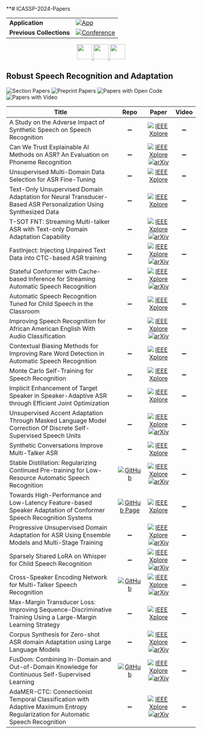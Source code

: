 **# ICASSP-2024-Papers

<table>
    <tr>
        <td><strong>Application</strong></td>
        <td>
            <a href="https://huggingface.co/spaces/DmitryRyumin/NewEraAI-Papers" style="float:left;">
                <img src="https://img.shields.io/badge/🤗-NewEraAI--Papers-FFD21F.svg" alt="App" />
            </a>
        </td>
    </tr>
    <tr>
        <td><strong>Previous Collections</strong></td>
        <td>
            <a href="https://github.com/DmitryRyumin/ICASSP-2023-24-Papers/blob/main/README_2023.md">
                <img src="http://img.shields.io/badge/ICASSP-2023-0073AE.svg" alt="Conference">
            </a>
        </td>
    </tr>
</table>

<div align="center">
    <a href="https://github.com/DmitryRyumin/ICASSP-2023-24-Papers/blob/main/sections/2024/main/GC-L5.md">
        <img src="https://cdn.jsdelivr.net/gh/DmitryRyumin/NewEraAI-Papers@main/images/left.svg" width="40" alt="" />
    </a>
    <a href="https://github.com/DmitryRyumin/ICASSP-2023-24-Papers/">
        <img src="https://cdn.jsdelivr.net/gh/DmitryRyumin/NewEraAI-Papers@main/images/home.svg" width="40" alt="" />
    </a>
    <a href="https://github.com/DmitryRyumin/ICASSP-2023-24-Papers/blob/main/sections/2024/main/SLP-P13.md">
        <img src="https://cdn.jsdelivr.net/gh/DmitryRyumin/NewEraAI-Papers@main/images/right.svg" width="40" alt="" />
    </a>
</div>


## Robust Speech Recognition and Adaptation

![Section Papers](https://img.shields.io/badge/Section%20Papers-23-42BA16) ![Preprint Papers](https://img.shields.io/badge/Preprint%20Papers-13-b31b1b) ![Papers with Open Code](https://img.shields.io/badge/Papers%20with%20Open%20Code-3-1D7FBF) ![Papers with Video](https://img.shields.io/badge/Papers%20with%20Video-0-FF0000)

| **Title** | **Repo** | **Paper** | **Video** |
|-----------|:--------:|:---------:|:---------:|
| A Study on the Adverse Impact of Synthetic Speech on Speech Recognition | :heavy_minus_sign: | [![IEEE Xplore](https://img.shields.io/badge/IEEE-10446991-E4A42C.svg)](https://ieeexplore.ieee.org/document/10446991) | :heavy_minus_sign: |
| Can We Trust Explainable AI Methods on ASR? An Evaluation on Phoneme Recognition | :heavy_minus_sign: | [![IEEE Xplore](https://img.shields.io/badge/IEEE-10445989-E4A42C.svg)](https://ieeexplore.ieee.org/document/10445989) <br/> [![arXiv](https://img.shields.io/badge/arXiv-2305.18011-b31b1b.svg)](https://arxiv.org/abs/2305.18011) | :heavy_minus_sign: |
| Unsupervised Multi-Domain Data Selection for ASR Fine-Tuning | :heavy_minus_sign: | [![IEEE Xplore](https://img.shields.io/badge/IEEE-10446931-E4A42C.svg)](https://ieeexplore.ieee.org/document/10446931) | :heavy_minus_sign: |
| Text-Only Unsupervised Domain Adaptation for Neural Transducer-Based ASR Personalization Using Synthesized Data | :heavy_minus_sign: | [![IEEE Xplore](https://img.shields.io/badge/IEEE-10446454-E4A42C.svg)](https://ieeexplore.ieee.org/document/10446454) | :heavy_minus_sign: |
| T-SOT FNT: Streaming Multi-talker ASR with Text-only Domain Adaptation Capability | :heavy_minus_sign: | [![IEEE Xplore](https://img.shields.io/badge/IEEE-10447904-E4A42C.svg)](https://ieeexplore.ieee.org/document/10447904) <br/> [![arXiv](https://img.shields.io/badge/arXiv-2309.08131-b31b1b.svg)](http://arxiv.org/abs/2309.08131) | :heavy_minus_sign: |
| FastInject: Injecting Unpaired Text Data into CTC-based ASR training | :heavy_minus_sign: | [![IEEE Xplore](https://img.shields.io/badge/IEEE-10447838-E4A42C.svg)](https://ieeexplore.ieee.org/document/10447838) <br/> [![arXiv](https://img.shields.io/badge/arXiv-2312.09100-b31b1b.svg)](https://arxiv.org/abs/2312.09100) | :heavy_minus_sign: |
| Stateful Conformer with Cache-based Inference for Streaming Automatic Speech Recognition | :heavy_minus_sign: | [![IEEE Xplore](https://img.shields.io/badge/IEEE-10446861-E4A42C.svg)](https://ieeexplore.ieee.org/document/10446861) <br/> [![arXiv](https://img.shields.io/badge/arXiv-2312.17279-b31b1b.svg)](https://arxiv.org/abs/2312.17279) | :heavy_minus_sign: |
| Automatic Speech Recognition Tuned for Child Speech in the Classroom | :heavy_minus_sign: | [![IEEE Xplore](https://img.shields.io/badge/IEEE-10447428-E4A42C.svg)](https://ieeexplore.ieee.org/document/10447428) | :heavy_minus_sign: |
| Improving Speech Recognition for African American English With Audio Classification | :heavy_minus_sign: | [![IEEE Xplore](https://img.shields.io/badge/IEEE-10447116-E4A42C.svg)](https://ieeexplore.ieee.org/document/10447116) <br/> [![arXiv](https://img.shields.io/badge/arXiv-2309.09996-b31b1b.svg)](https://arxiv.org/abs/2309.09996) | :heavy_minus_sign: |
| Contextual Biasing Methods for Improving Rare Word Detection in Automatic Speech Recognition | :heavy_minus_sign: | [![IEEE Xplore](https://img.shields.io/badge/IEEE-10447465-E4A42C.svg)](https://ieeexplore.ieee.org/document/10447465) | :heavy_minus_sign: |
| Monte Carlo Self-Training for Speech Recognition | :heavy_minus_sign: | [![IEEE Xplore](https://img.shields.io/badge/IEEE-10446250-E4A42C.svg)](https://ieeexplore.ieee.org/document/10446250) | :heavy_minus_sign: |
| Implicit Enhancement of Target Speaker in Speaker-Adaptive ASR through Efficient Joint Optimization | :heavy_minus_sign: | [![IEEE Xplore](https://img.shields.io/badge/IEEE-10446845-E4A42C.svg)](https://ieeexplore.ieee.org/document/10446845) | :heavy_minus_sign: |
| Unsupervised Accent Adaptation Through Masked Language Model Correction Of Discrete Self-Supervised Speech Units | :heavy_minus_sign: | [![IEEE Xplore](https://img.shields.io/badge/IEEE-10446344-E4A42C.svg)](https://ieeexplore.ieee.org/document/10446344) <br/> [![arXiv](https://img.shields.io/badge/arXiv-2309.13994-b31b1b.svg)](https://arxiv.org/abs/2309.13994) | :heavy_minus_sign: |
| Synthetic Conversations Improve Multi-Talker ASR | :heavy_minus_sign: | [![IEEE Xplore](https://img.shields.io/badge/IEEE-10446589-E4A42C.svg)](https://ieeexplore.ieee.org/document/10446589) | :heavy_minus_sign: |
| Stable Distillation: Regularizing Continued Pre-training for Low-Resource Automatic Speech Recognition | [![GitHub](https://img.shields.io/github/stars/cs20s030/stable_distillation?style=flat)](https://github.com/cs20s030/stable_distillation) | [![IEEE Xplore](https://img.shields.io/badge/IEEE-10446335-E4A42C.svg)](https://ieeexplore.ieee.org/document/10446335) <br/> [![arXiv](https://img.shields.io/badge/arXiv-2312.12783-b31b1b.svg)](https://arxiv.org/abs/2312.12783) | :heavy_minus_sign: |
| Towards High-Performance and Low-Latency Feature-based Speaker Adaptation of Conformer Speech Recognition Systems | [![GitHub Page](https://img.shields.io/badge/GitHub-Page-159957.svg?style=flat)](https://jjdean321.github.io/FastAdapt/) | [![IEEE Xplore](https://img.shields.io/badge/IEEE-10448488-E4A42C.svg)](https://ieeexplore.ieee.org/document/10448488) | :heavy_minus_sign: |
| Progressive Unsupervised Domain Adaptation for ASR Using Ensemble Models and Multi-Stage Training | :heavy_minus_sign: | [![IEEE Xplore](https://img.shields.io/badge/IEEE-10448438-E4A42C.svg)](https://ieeexplore.ieee.org/document/10448438) <br/> [![arXiv](https://img.shields.io/badge/arXiv-2402.04805-b31b1b.svg)](https://arxiv.org/abs/2402.04805) | :heavy_minus_sign: |
| Sparsely Shared LoRA on Whisper for Child Speech Recognition | :heavy_minus_sign: | [![IEEE Xplore](https://img.shields.io/badge/IEEE-10447004-E4A42C.svg)](https://ieeexplore.ieee.org/document/10447004) <br/> [![arXiv](https://img.shields.io/badge/arXiv-2309.11756-b31b1b.svg)](https://arxiv.org/abs/2309.11756) | :heavy_minus_sign: |
| Cross-Speaker Encoding Network for Multi-Talker Speech Recognition | [![GitHub](https://img.shields.io/github/stars/kjw11/CSEnet-ASR?style=flat)](https://github.com/kjw11/CSEnet-ASR) | [![IEEE Xplore](https://img.shields.io/badge/IEEE-10446249-E4A42C.svg)](https://ieeexplore.ieee.org/document/10446249) <br/> [![arXiv](https://img.shields.io/badge/arXiv-2401.04152-b31b1b.svg)](https://arxiv.org/abs/2401.04152) | :heavy_minus_sign: |
| Max-Margin Transducer Loss: Improving Sequence-Discriminative Training Using a Large-Margin Learning Strategy | :heavy_minus_sign: | [![IEEE Xplore](https://img.shields.io/badge/IEEE-10446322-E4A42C.svg)](https://ieeexplore.ieee.org/document/10446322) | :heavy_minus_sign: |
| Corpus Synthesis for Zero-shot ASR domain Adaptation using Large Language Models | :heavy_minus_sign: | [![IEEE Xplore](https://img.shields.io/badge/IEEE-10447240-E4A42C.svg)](https://ieeexplore.ieee.org/document/10447240) <br/> [![arXiv](https://img.shields.io/badge/arXiv-2309.10707-b31b1b.svg)](https://arxiv.org/abs/2309.10707) | :heavy_minus_sign: |
| FusDom: Combining In-Domain and Out-of-Domain Knowledge for Continuous Self-Supervised Learning | [![GitHub](https://img.shields.io/github/stars/cs20s030/fusdom?style=flat)](https://github.com/cs20s030/fusdom) | [![IEEE Xplore](https://img.shields.io/badge/IEEE-10448147-E4A42C.svg)](https://ieeexplore.ieee.org/document/10448147) <br/> [![arXiv](https://img.shields.io/badge/arXiv-2312.13026-b31b1b.svg)](https://arxiv.org/abs/2312.13026) | :heavy_minus_sign: |
| AdaMER-CTC: Connectionist Temporal Classification with Adaptive Maximum Entropy Regularization for Automatic Speech Recognition | :heavy_minus_sign: | [![IEEE Xplore](https://img.shields.io/badge/IEEE-10446721-E4A42C.svg)](https://ieeexplore.ieee.org/document/10446721) <br/> [![arXiv](https://img.shields.io/badge/arXiv-2403.11578-b31b1b.svg)](https://arxiv.org/abs/2403.11578) | :heavy_minus_sign: |